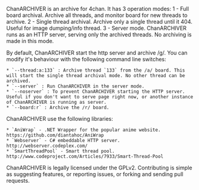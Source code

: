 ChanARCHIVER is an archive for 4chan. It has 3 operation modes:
	1 - Full board archival. Archive all threads, and monitor board for new threads to archive.
	2 - Single thread archival. Archive only a single thread until it 404. Useful for image dumping/info thread.
	3 - Server mode. ChanARCHIVER runs as an HTTP server, serving only the archived threads. No archiving is made in this mode.

By default, ChanARCHIVER start the http server and archive /g/. You can modify it's behaviour with the following command line switches:

	* `--thread:a:133` : Archive thread `133` from the /a/ board. This will start the single thread archival mode. No other thread can be archived.
	* `--server` : Run ChanARCHIVER in the server mode.
	* `--noserver` : To prevent ChanARCHIVER starting the HTTP server. Useful if you don't want to serve page right now, or another instance of ChanARCHIVER is running as server.
	* `--board:r` : Archive the /r/ board.

ChanARCHIVER use the following libraries:
	
	* `AniWrap` - .NET Wrapper for the popular anime website. https://github.com/diantahoc/AniWrap
	* `Webserver` - C# embeddable HTTP server. http://webserver.codeplex.com/ 
	* `SmartThreadPool` - Smart thread pool. http://www.codeproject.com/Articles/7933/Smart-Thread-Pool

ChanARCHIVER is legally licensed under the GPLv2. Contributing is simple as suggesting features, or reporting issues, or forking and sending pull requests.